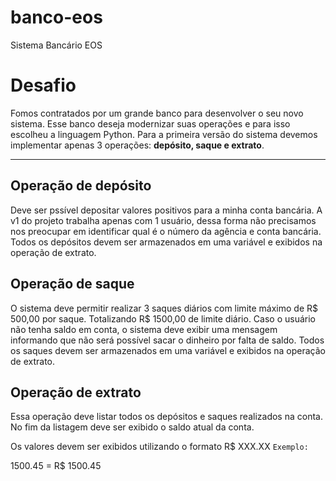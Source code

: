 # banco-eos

Sistema Bancário EOS

# Desafio

Fomos contratados por um grande banco para desenvolver o seu novo sistema. Esse banco deseja modernizar suas operações e para isso escolheu a linguagem Python. Para a primeira versão do sistema devemos implementar apenas 3 operações: **depósito, saque e extrato**.

***

## Operação de depósito

Deve ser pssível depositar valores positivos para a minha conta bancária. A v1 do projeto trabalha apenas com 1 usuário, dessa forma não precisamos nos preocupar em identificar qual é o número da agência e conta bancária. Todos os depósitos devem ser armazenados em uma variável e exibidos na operação de extrato.


## Operação de saque

O sistema deve permitir realizar 3 saques diários com limite máximo de R$ 500,00 por saque. Totalizando R$ 1500,00 de limite diário. Caso o usuário não tenha saldo em conta, o sistema deve exibir uma mensagem informando que não será possível sacar o dinheiro por falta de saldo. Todos os saques devem ser armazenados em uma variável e exibidos na operação de extrato.

## Operação de extrato

Essa operação deve listar todos os depósitos e saques realizados na conta. No fim da listagem deve ser exibido o saldo atual da conta. <br>

Os valores devem ser exibidos utilizando o formato R$ XXX.XX
`Exemplo:`

1500.45 = R$ 1500.45

